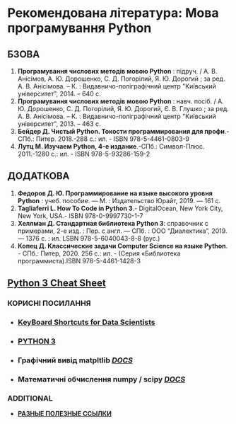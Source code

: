 # Рекомендована література:  Мова програмування Python

## **БЗОВА**
1. **Програмування числових методів мовою Python** : підруч. / А. В. Анісімов, А. Ю. Дорошенко, С. Д. Погорілий, Я. Ю. Дорогий ; за ред. А. В. Анісімова. – К. : Видавничо-поліграфічний центр "Київський університет", 2014. – 640 с.
1. **Програмування числових методів мовою Python** : навч. посіб. / А. Ю. Дорошенко, С. Д. Погорілий, Я. Ю. Дорогий, Є. В. Глушко ; за ред. А. В. Анісімова. – К. : Видавничо-поліграфічний центр "Київський університет", 2013. – 463 с.
1. **Бейдер Д. Чистый Python. Токости программирования для профи**.-СПб.: Питер. 2018.-288 с.: ил. - ISBN 978-5-4461-0803-9
1. **Лутц М. Изучаем Python, 4-е издание**.-СПб.: Символ-Плюс. 2011.-1280 с.: ил. - ISBN 978-5-93286-159-2


## **ДОДАТКОВА**
1. **Федоров Д. Ю. Программирование на языке высокого уровня Python** : учеб. пособие.  — М. : Издательство Юрайт, 2019. — 161 с.  
1. **Tagliaferri L. How To Code in Python 3**.- DigitalOcean, New York City, New York, USA.- ISBN 978-0-9997730-1-7
1. **Хеллман Д. Стандартная библиотека Python 3**: справочник с примерами, 2-е изд. : Пер. с англ. — СПб. : ООО “Диалектика”, 2019. — 1376 с. : ил. LSBN 978-5-6040043-8-8 (рус.)
1. **Копец Д. Классические задачи Computer Science на языке Python**. - СПб.: Питер, 2020. 256 с.: ил. - (Серия «Библиотека программиста).ISBN 978-5-4461-1428-3

## [**Python 3 Cheat Sheet**](/Biblio/mementopython3-english.pdf)

### **КОРИСНІ ПОСИЛАННЯ**
- ### [**KeyBoard Shortcuts for Data Scientists**](Shortcuts_DS_2020.pdf)
- ### [**PYTHON 3**](https://python-scripts.com/)
- ### Графічний вивід **matpltlib** [*DOCS*](https://matplotlib.org/)
- ### Математичні обчислення **numpy / scipy** [*DOCS*](https://www.scipy.org/)


### ADDITIONAL
- [**РАЗНЫЕ ПОЛЕЗНЫЕ ССЫЛКИ**](/Biblio/PYTHON_books_Add.md)
